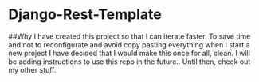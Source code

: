 # Django-Rest-Template
##Why
I have created this project so that I can iterate faster. To save time and not to reconfigurate and avoid copy pasting everything when I start a new project I have decided that I would make this once for all, clean. I will be adding instructions to use this repo in the future.. Until then, check out my other stuff.
